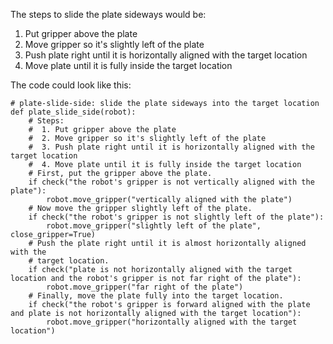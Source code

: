 

The steps to slide the plate sideways would be:

1. Put gripper above the plate
2. Move gripper so it's slightly left of the plate
3. Push plate right until it is horizontally aligned with the target location
4. Move plate until it is fully inside the target location

The code could look like this:

```
# plate-slide-side: slide the plate sideways into the target location
def plate_slide_side(robot):
    # Steps:
    #  1. Put gripper above the plate
    #  2. Move gripper so it's slightly left of the plate
    #  3. Push plate right until it is horizontally aligned with the target location
    #  4. Move plate until it is fully inside the target location
    # First, put the gripper above the plate.
    if check("the robot's gripper is not vertically aligned with the plate"):
        robot.move_gripper("vertically aligned with the plate")
    # Now move the gripper slightly left of the plate.
    if check("the robot's gripper is not slightly left of the plate"):
        robot.move_gripper("slightly left of the plate", close_gripper=True)
    # Push the plate right until it is almost horizontally aligned with the
    # target location.
    if check("plate is not horizontally aligned with the target location and the robot's gripper is not far right of the plate"):
        robot.move_gripper("far right of the plate")
    # Finally, move the plate fully into the target location.
    if check("the robot's gripper is forward aligned with the plate and plate is not horizontally aligned with the target location"):
        robot.move_gripper("horizontally aligned with the target location")
```